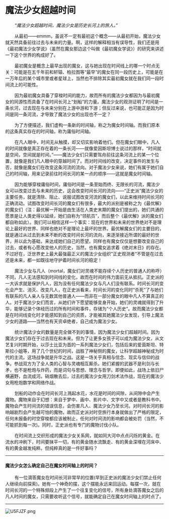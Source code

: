 <head>
<style type="text/css">
    p {text-indent: 2.1em};
</style>
</head>


# 魔法少女超越时间

*“魔法少女超越时间，魔法少女是历史长河上的旅人。”*

​从最初——emmm，虽说不一定有最初这个概念——从最初开始，魔法少女就天然具备前往过去与未来的力量。啊，这样的解释相当有误导性，我们还是用《最初魔法少女学说》（虽然在魔女那边这个叫做《最初魔女学说》）的研究来讲述一下这个世界的构成好了。

​最初魔女是概念上最早出现的魔女，这与她出现在时间线上的哪一个时点无关：可能是在五千年前和轩辕、柏拉图等“最早”的魔女在同一段历史上，可能是在一万年后的某个城市里或者星球上，当然也不排除其实最初魔女就在我们同一段时间流上的可能性。

​因为最初魔女具备了穿梭时间的能力，故而所有的魔法少女都因为与最初魔女的同源性而具备了在时间长河上“划船”的力量。魔法少女的观测证明了时间是一条长河，过去现在与未来分别在上游中游和下游；但反过来说，也可能正是因为时间是同一条河流，才导致了魔法少女的出现也不一定？

​为了方便描述，我们虚构一条新的时间轴，称之为魔女时间轴。而我们原本的这条真实存在的时间轴，称为庸俗时间轴。

在凡人眼中，时间无从触摸，却又切实影响着他们。但在魔女们眼中，凡人的时间就像是真正存在着的一条长河——就像爱因斯坦博士说过的那样，“时间就是空间，空间就是时间。”——魔法少女们只需要驾舟前往这条河流上的某一个位置，就像是我们凡人眼中的穿越时间了。而对时间线的改变，决定事件的发生与否，就像是魔女们在改变这条河流的流向。对于魔法少女来说，她们有属于她们自己的时间轴，用来记录前往时间长河的某一点的顺序——这就是魔女时间轴。

​因为能够穿梭庸俗时间，庸俗时间是一条至始而终、无限长的河流，魔法少女可以改变过去与未来的历史，这会改变时间长河的流向——“正史派”魔法少女的主要任务，就是清除、阻止、说服试图改变河流的魔女们，以此来维持时间长河的正确流动。试图改变时间长河的魔女们有很多，最大的派别是被称之为《最优解》的魔女们（注：最优解一开始是由生活在人类史末期的魔女们提出的，她们共通的愿景是让人类史得以延续，她们自称为“领航员”，而后整个《最优解》派的魔女们都自称如此）。我们可以相信这样一个事实：现在的世界和未来的世界绝对不是理论上最好的世界、同样也绝对不是理论上最坏的世界。最优解魔女们的主要目的，就是通过从过去到未来不断的改变时间长河的流向，来逐渐接近所谓的最好的世界，并以此为基础，来达成她们自己的愿望。同样也有魔女仅仅是想要改变自己的过去，或者有心愿改变他人的历史，当然，也有魔女追求着《绝对末日》的存在。不过好在，泛世界史上最大最强最正义的魔法少女组织”正史观测者“不管是在过去还是未来，都一如既往地守护着时间长河的稳定！

​魔法少女与凡人（mortal，魔女们对灵魂不能存续个人历史的普通人的称呼）不同，凡人无法感知到时间线的变化，故而在时间的伟力面前无从抵抗。正史派的一大诉求就是保护凡人，因为没有任何魔法少女与凡人们没有联系。时间长河的变化会产生、消灭、改变凡人，在正史派看来，时间长河的变化同时“杀死”了与她们有联系的凡人亲人与无数其他普通人——而非在一部分魔女的眼中凡人不算真正的人。对于魔法少女们而言，从她们许下愿望能够变身开始，她们的灵魂就得到了升华，能够记录个体经历过的所有时间和事件，存储为“个人历史”。故而魔法少女都是在时间线变化时才能感知到自己的资质，才能被其她魔法少女发现，引导上魔法少女的道路——当然也有天资卓绝者，自己成为魔法少女。

​统计魔法少女的数量是完全做不到的事情，因为魔法少女们超越时间。因为魔法少女们存在于过去现在和未来。但为了让更多女孩子可以成为魔法少女，从文艺复兴时期开始，以莎士比亚为首的一系列魔法少女们，包括后来的爱茵斯坦、特斯拉小姐等，用了几个世纪的时间，战胜了神秘侧的魔女，让科学超越神秘成为时代的主流。这场战争就是升华之战。这是一场关乎真相与信念、现实与信仰的战争。参战双方为了全人类的心智与灵魂相互厮杀。她们紧握的武器不是利剑与长矛，也不是枪炮与炸药，而是词句与思想、理念与哲学。即便如此，战场上依旧尸横遍野，血流成河。硝烟散去后，过去的魔法少女用刀剑术法作战，现在的魔法少女用枪炮数学和网络作战。

​划船的动作会在时间长河上溅起水花，水花是时间的间隙，从间隙中会产生魔物。魔物来自于幻想：来自于梦中、画中、影片中、文字中又或者是教科书中。魔物会产生时间流的错误信息，会伤害凡人、魔法少女乃至长河。对时间长河的影响越剧烈会产生越可怕的魔物，故而正史派对时空旅行本身就做出了严格的限定，任何未报备的时空穿梭都应该被制止，任何对时间流的影响都会被处罚（当然，不可能抓到每一次)。同时，正史派也有专门的魔物讨伐小队。

​在时间流上交织形成的魔法少女关系网，就如同大河中点点闪烁的黄金。在流水的冲刷下，时间要抹平一切，有的黄金随水流飘走、有的黄金深埋在河床中、有的黄金越发纯粹。但纯粹真的是一件好事吗？

***


#### 魔法少女怎么确定自己在魔女时间轴上的时间？

有一位滴答魔女在时间长河非常早的位置(早到正史派的魔法少女们禁止任何人继续向前探索)。她有一个神奇的摆，这个摆能永远来回运动。每摆一次，就在时间长河的一个特殊频段上产生了一个往复变化的信号，所有身处滴答魔女之后的凡人时间的魔女，只需要收听这个信号，就能确定自己在魔女时间轴上的时点了。


***

<img src="https://s1.ax1x.com/2020/07/20/U5FJZF.png" alt="U5FJZF.png" border="0" />

